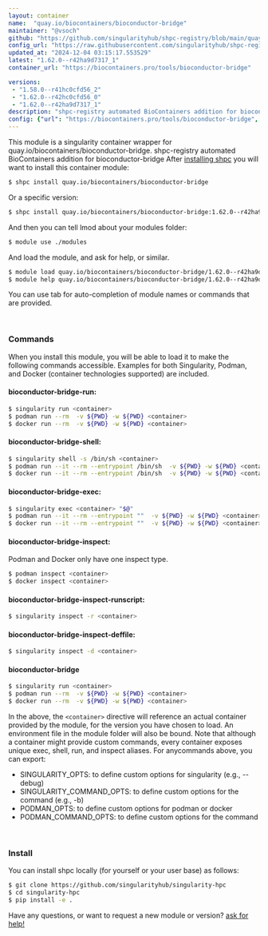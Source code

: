 ```yaml
---
layout: container
name:  "quay.io/biocontainers/bioconductor-bridge"
maintainer: "@vsoch"
github: "https://github.com/singularityhub/shpc-registry/blob/main/quay.io/biocontainers/bioconductor-bridge/container.yaml"
config_url: "https://raw.githubusercontent.com/singularityhub/shpc-registry/main/quay.io/biocontainers/bioconductor-bridge/container.yaml"
updated_at: "2024-12-04 03:15:17.553529"
latest: "1.62.0--r42ha9d7317_1"
container_url: "https://biocontainers.pro/tools/bioconductor-bridge"

versions:
 - "1.58.0--r41hc0cfd56_2"
 - "1.62.0--r42hc0cfd56_0"
 - "1.62.0--r42ha9d7317_1"
description: "shpc-registry automated BioContainers addition for bioconductor-bridge"
config: {"url": "https://biocontainers.pro/tools/bioconductor-bridge", "maintainer": "@vsoch", "description": "shpc-registry automated BioContainers addition for bioconductor-bridge", "latest": {"1.62.0--r42ha9d7317_1": "sha256:3ea756787dd93e5ed6c6f1affd193cc8090010e2d1f362f2fca4c26c968ca0c0"}, "tags": {"1.58.0--r41hc0cfd56_2": "sha256:670cf2714e02f74b754c536d10a42947587046d686d71e03f4f0939de9579d76", "1.62.0--r42hc0cfd56_0": "sha256:f95fc63417e89f2d003a30fa445747e541d70f432c331d23ed8d684fe802afe7", "1.62.0--r42ha9d7317_1": "sha256:3ea756787dd93e5ed6c6f1affd193cc8090010e2d1f362f2fca4c26c968ca0c0"}, "docker": "quay.io/biocontainers/bioconductor-bridge"}
---
```


This module is a singularity container wrapper for quay.io/biocontainers/bioconductor-bridge.
shpc-registry automated BioContainers addition for bioconductor-bridge
After [installing shpc](#install) you will want to install this container module:


```bash
$ shpc install quay.io/biocontainers/bioconductor-bridge
```

Or a specific version:

```bash
$ shpc install quay.io/biocontainers/bioconductor-bridge:1.62.0--r42ha9d7317_1
```

And then you can tell lmod about your modules folder:

```bash
$ module use ./modules
```

And load the module, and ask for help, or similar.

```bash
$ module load quay.io/biocontainers/bioconductor-bridge/1.62.0--r42ha9d7317_1
$ module help quay.io/biocontainers/bioconductor-bridge/1.62.0--r42ha9d7317_1
```

You can use tab for auto-completion of module names or commands that are provided.

<br>

### Commands

When you install this module, you will be able to load it to make the following commands accessible.
Examples for both Singularity, Podman, and Docker (container technologies supported) are included.

#### bioconductor-bridge-run:

```bash
$ singularity run <container>
$ podman run --rm  -v ${PWD} -w ${PWD} <container>
$ docker run --rm  -v ${PWD} -w ${PWD} <container>
```

#### bioconductor-bridge-shell:

```bash
$ singularity shell -s /bin/sh <container>
$ podman run --it --rm --entrypoint /bin/sh  -v ${PWD} -w ${PWD} <container>
$ docker run --it --rm --entrypoint /bin/sh  -v ${PWD} -w ${PWD} <container>
```

#### bioconductor-bridge-exec:

```bash
$ singularity exec <container> "$@"
$ podman run --it --rm --entrypoint ""  -v ${PWD} -w ${PWD} <container> "$@"
$ docker run --it --rm --entrypoint ""  -v ${PWD} -w ${PWD} <container> "$@"
```

#### bioconductor-bridge-inspect:

Podman and Docker only have one inspect type.

```bash
$ podman inspect <container>
$ docker inspect <container>
```

#### bioconductor-bridge-inspect-runscript:

```bash
$ singularity inspect -r <container>
```

#### bioconductor-bridge-inspect-deffile:

```bash
$ singularity inspect -d <container>
```



#### bioconductor-bridge

```bash
$ singularity run <container>
$ podman run --rm  -v ${PWD} -w ${PWD} <container>
$ docker run --rm  -v ${PWD} -w ${PWD} <container>
```


In the above, the `<container>` directive will reference an actual container provided
by the module, for the version you have chosen to load. An environment file in the
module folder will also be bound. Note that although a container
might provide custom commands, every container exposes unique exec, shell, run, and
inspect aliases. For anycommands above, you can export:

 - SINGULARITY_OPTS: to define custom options for singularity (e.g., --debug)
 - SINGULARITY_COMMAND_OPTS: to define custom options for the command (e.g., -b)
 - PODMAN_OPTS: to define custom options for podman or docker
 - PODMAN_COMMAND_OPTS: to define custom options for the command

<br>

### Install

You can install shpc locally (for yourself or your user base) as follows:

```bash
$ git clone https://github.com/singularityhub/singularity-hpc
$ cd singularity-hpc
$ pip install -e .
```

Have any questions, or want to request a new module or version? [ask for help!](https://github.com/singularityhub/singularity-hpc/issues)